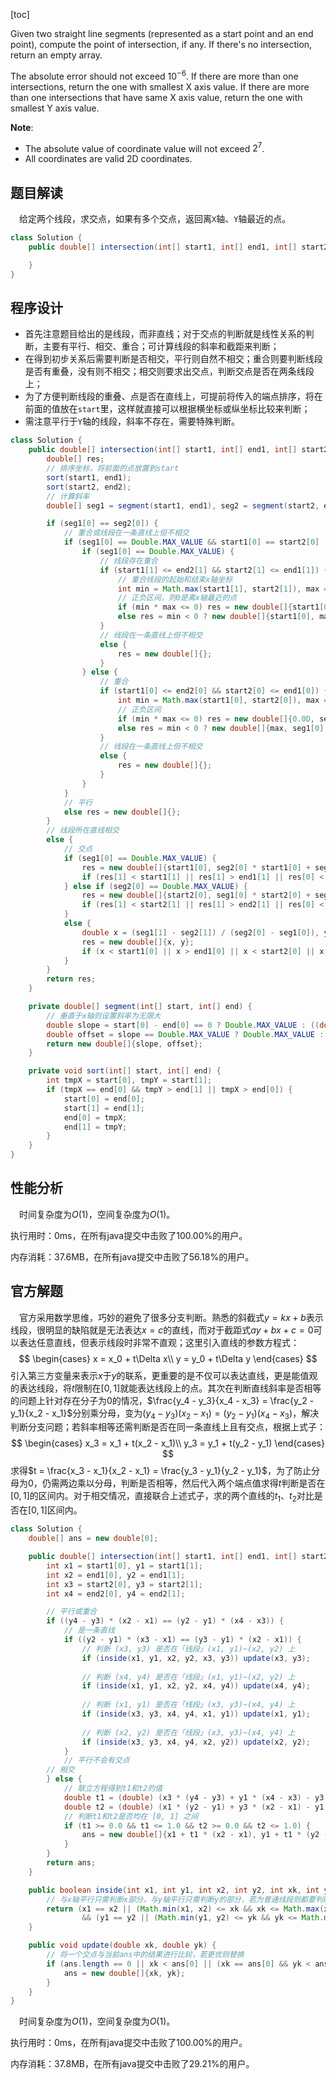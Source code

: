 [toc]

Given two straight line segments (represented as a start point and an end point), compute the point of intersection, if any. If there's no intersection, return an empty array.

The absolute error should not exceed $10^{-6}$. If there are more than one intersections, return the one with smallest X axis value. If there are more than one intersections that have same X axis value, return the one with smallest Y axis value.



**Note**:

* The absolute value of coordinate value will not exceed $2^7$.
* All coordinates are valid 2D coordinates.



## 题目解读

&emsp;给定两个线段，求交点，如果有多个交点，返回离`X`轴、`Y`轴最近的点。

```java
class Solution {
    public double[] intersection(int[] start1, int[] end1, int[] start2, int[] end2) {

    }
}
```

## 程序设计

* 首先注意题目给出的是线段，而非直线；对于交点的判断就是线性关系的判断，主要有平行、相交、重合；可计算线段的斜率和截距来判断；
* 在得到初步关系后需要判断是否相交，平行则自然不相交；重合则要判断线段是否有重叠，没有则不相交；相交则要求出交点，判断交点是否在两条线段上；
* 为了方便判断线段的重叠、点是否在直线上，可提前将传入的端点排序，将在前面的值放在`start`里，这样就直接可以根据横坐标或纵坐标比较来判断；
* 需注意平行于`Y`轴的线段，斜率不存在，需要特殊判断。

```java
class Solution {
    public double[] intersection(int[] start1, int[] end1, int[] start2, int[] end2) {
        double[] res;
        // 排序坐标，将前面的点放置到start
        sort(start1, end1);
        sort(start2, end2);
        // 计算斜率
        double[] seg1 = segment(start1, end1), seg2 = segment(start2, end2);

        if (seg1[0] == seg2[0]) {
            // 重合或线段在一条直线上但不相交
            if (seg1[0] == Double.MAX_VALUE && start1[0] == start2[0] || seg1[0] != Double.MAX_VALUE && seg1[1] == seg2[1]) {
                if (seg1[0] == Double.MAX_VALUE) {
                    // 线段存在重合
                    if (start1[1] <= end2[1] && start2[1] <= end1[1]) {
                        // 重合线段的起始和结束x轴坐标
                        int min = Math.max(start1[1], start2[1]), max = Math.min(end1[1], end2[1]);
                        // 正负区间，则0是离x轴最近的点
                        if (min * max <= 0) res = new double[]{start1[0], 0.0D};
                        else res = min < 0 ? new double[]{start1[0], max} : new double[]{start1[0], min};
                    } 
                    // 线段在一条直线上但不相交
                    else {
                        res = new double[]{};
                    }
                } else {
                    // 重合
                    if (start1[0] <= end2[0] && start2[0] <= end1[0]) {
                        int min = Math.max(start1[0], start2[0]), max = Math.min(end1[0], end2[1]);
                        // 正负区间
                        if (min * max <= 0) res = new double[]{0.0D, seg1[1]};
                        else res = min < 0 ? new double[]{max, seg1[0] * max + seg1[1]} : new double[]{min, seg1[0] * min + seg1[1]}; 
                    } 
                    // 线段在一条直线上但不相交
                    else {
                        res = new double[]{};
                    }
                }
            }
            // 平行
            else res = new double[]{};
        }
        // 线段所在直线相交
        else {
            // 交点
            if (seg1[0] == Double.MAX_VALUE) {
                res = new double[]{start1[0], seg2[0] * start1[0] + seg2[1]};
                if (res[1] < start1[1] || res[1] > end1[1] || res[0] < start2[0] || res[0] > end2[0]) res = new double[]{};
            } else if (seg2[0] == Double.MAX_VALUE) {
                res = new double[]{start2[0], seg1[0] * start2[0] + seg1[1]};
                if (res[1] < start2[1] || res[1] > end2[1] || res[0] < start1[0] || res[0] > end1[0]) res = new double[]{};
            } 
            else {
                double x = (seg1[1] - seg2[1]) / (seg2[0] - seg1[0]), y = seg1[0] * x + seg1[1];
                res = new double[]{x, y};
                if (x < start1[0] || x > end1[0] || x < start2[0] || x > end2[0]) res = new double[]{};
            }
        }
        return res;
    }

    private double[] segment(int[] start, int[] end) {
        // 垂直于x轴则设置斜率为无限大
        double slope = start[0] - end[0] == 0 ? Double.MAX_VALUE : ((double)start[1] - end[1]) / (start[0] - end[0]);
        double offset = slope == Double.MAX_VALUE ? Double.MAX_VALUE : start[1] - slope * start[0];
        return new double[]{slope, offset};
    }

    private void sort(int[] start, int[] end) {
        int tmpX = start[0], tmpY = start[1];
        if (tmpX == end[0] && tmpY > end[1] || tmpX > end[0]) {
            start[0] = end[0];
            start[1] = end[1];
            end[0] = tmpX;
            end[1] = tmpY;
        }
    }
}
```

## 性能分析

&emsp;时间复杂度为$O(1)$，空间复杂度为$O(1)$。

执行用时：0ms，在所有java提交中击败了100.00%的用户。

内存消耗：37.6MB，在所有java提交中击败了56.18%的用户。

## 官方解题

&emsp;官方采用数学思维，巧妙的避免了很多分支判断。熟悉的斜截式$y = kx + b$表示线段，很明显的缺陷就是无法表达$x = c$的直线，而对于截距式$ay + bx + c = 0$可以表达任意直线，但表示线段时非常不直观；这里引入直线的参数方程式：
$$
\begin{cases}
x = x_0 + t\Delta x\\
y = y_0 + t\Delta y
\end{cases}
$$
引入第三方变量来表示$x$于$y$的联系，更重要的是不仅可以表达直线，更是能值观的表达线段，将$t$限制在$[0,1]$就能表达线段上的点。其次在判断直线斜率是否相等的问题上针对存在分子为$0$的情况，$\frac{y_4 - y_3}{x_4 - x_3} = \frac{y_2 - y_1}{x_2 - x_1}$分别乘分母，变为$(y_4 - y_3)(x_2 - x_1) = (y_2 - y_1)(x_4 - x_3)$，解决判断分支问题；若斜率相等还需判断是否在同一条直线上且有交点，根据上式子：
$$
\begin{cases}
x_3 = x_1 + t(x_2 - x_1)\\
y_3 = y_1 + t(y_2 - y_1)
\end{cases}
$$
求得$t = \frac{x_3 - x_1}{x_2 - x_1} = \frac{y_3 - y_1}{y_2 - y_1}$，为了防止分母为$0$，仍需两边乘以分母，判断是否相等，然后代入两个端点值求得$t$判断是否在$[0, 1]$的区间内。对于相交情况，直接联合上述式子，求的两个直线的$t_1$、$t_2$对比是否在$[0,1]$区间内。

```java
class Solution {
    double[] ans = new double[0];

    public double[] intersection(int[] start1, int[] end1, int[] start2, int[] end2) {
        int x1 = start1[0], y1 = start1[1];
        int x2 = end1[0], y2 = end1[1];
        int x3 = start2[0], y3 = start2[1];
        int x4 = end2[0], y4 = end2[1];

        // 平行或重合
        if ((y4 - y3) * (x2 - x1) == (y2 - y1) * (x4 - x3)) {
            // 是一条直线
            if ((y2 - y1) * (x3 - x1) == (y3 - y1) * (x2 - x1)) {
                // 判断 (x3, y3) 是否在「线段」(x1, y1)~(x2, y2) 上
                if (inside(x1, y1, x2, y2, x3, y3)) update(x3, y3);
                
                // 判断 (x4, y4) 是否在「线段」(x1, y1)~(x2, y2) 上
                if (inside(x1, y1, x2, y2, x4, y4)) update(x4, y4);
                
                // 判断 (x1, y1) 是否在「线段」(x3, y3)~(x4, y4) 上
                if (inside(x3, y3, x4, y4, x1, y1)) update(x1, y1);
                
                // 判断 (x2, y2) 是否在「线段」(x3, y3)~(x4, y4) 上
                if (inside(x3, y3, x4, y4, x2, y2)) update(x2, y2);
            }
            // 平行不会有交点
        // 相交
        } else {
            // 联立方程得到t1和t2的值
            double t1 = (double) (x3 * (y4 - y3) + y1 * (x4 - x3) - y3 * (x4 - x3) - x1 * (y4 - y3)) / ((x2 - x1) * (y4 - y3) - (x4 - x3) * (y2 - y1));
            double t2 = (double) (x1 * (y2 - y1) + y3 * (x2 - x1) - y1 * (x2 - x1) - x3 * (y2 - y1)) / ((x4 - x3) * (y2 - y1) - (x2 - x1) * (y4 - y3));
            // 判断t1和t2是否均在 [0, 1] 之间
            if (t1 >= 0.0 && t1 <= 1.0 && t2 >= 0.0 && t2 <= 1.0) {
                ans = new double[]{x1 + t1 * (x2 - x1), y1 + t1 * (y2 - y1)};
            }
        }
        return ans;
    }

    public boolean inside(int x1, int y1, int x2, int y2, int xk, int yk) {
        // 与x轴平行只需判断x部分，与y轴平行只需判断y的部分，若为普通线段则都要判断
        return (x1 == x2 || (Math.min(x1, x2) <= xk && xk <= Math.max(x1, x2))) 
                && (y1 == y2 || (Math.min(y1, y2) <= yk && yk <= Math.max(y1, y2)));
    }

    public void update(double xk, double yk) {
        // 将一个交点与当前ans中的结果进行比较，若更优则替换
        if (ans.length == 0 || xk < ans[0] || (xk == ans[0] && yk < ans[1])) {
            ans = new double[]{xk, yk};
        }
    }
}
```

&emsp;时间复杂度为$O(1)$，空间复杂度为$O(1)$。

执行用时：0ms，在所有java提交中击败了100.00%的用户。

内存消耗：37.8MB，在所有java提交中击败了29.21%的用户。